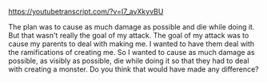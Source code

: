 https://youtubetranscript.com/?v=I7_avXkyvBU

 The plan was to cause as much damage as possible and die while doing it. But that wasn't really the goal of my attack. The goal of my attack was to cause my parents to deal with making me. I wanted to have them deal with the ramifications of creating me. So I wanted to cause as much damage as possible, as visibly as possible, die while doing it so that they had to deal with creating a monster. Do you think that would have made any difference?
